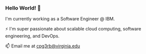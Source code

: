 ### Hello World! 👋

I'm currently working as a Software Engineer @ IBM. 

⚡ I'm super passionate about scalable cloud computing, software engineering, and DevOps.

📫 Email me at cpg3rb@virginia.edu

<!--
**cpgeier/cpgeier** is a ✨ _special_ ✨ repository because its `README.md` (this file) appears on your GitHub profile.

Here are some ideas to get you started:

- 🔭 I’m currently working on ...
- 🌱 I’m currently learning ...
- 👯 I’m looking to collaborate on ...
- 🤔 I’m looking for help with ...
- 💬 Ask me about ...
- 📫 How to reach me: ...
- 😄 Pronouns: ...
- ⚡ Fun fact: ...
-->
